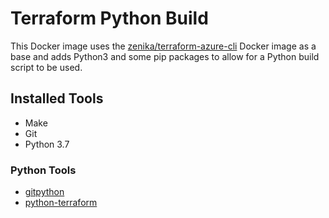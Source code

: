 # Terraform Python Build

This Docker image uses the
[zenika/terraform-azure-cli](https://github.com/Zenika/terraform-azure-cli)
Docker image as a base and adds Python3 and some pip packages to allow for a
Python build script to be used.

## Installed Tools

* Make
* Git
* Python 3.7

### Python Tools

* [gitpython](https://pypi.org/project/GitPython/)
* [python-terraform](https://pypi.org/project/python-terraform/)
